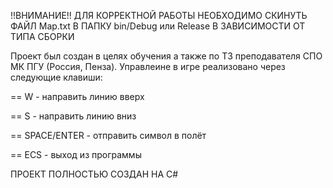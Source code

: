!!ВНИМАНИЕ!!
ДЛЯ КОРРЕКТНОЙ РАБОТЫ НЕОБХОДИМО СКИНУТЬ ФАЙЛ Map.txt В ПАПКУ bin/Debug или Release В ЗАВИСИМОСТИ ОТ ТИПА СБОРКИ

Проект был создан в целях обучения а также по ТЗ преподавателя СПО МК ПГУ (Россия, Пенза).
Управлеине в игре реализовано через следующие клавиши:

== W - направить линию вверх

== S - направить линию вниз

== SPACE/ENTER - отправить символ в полёт

== ECS - выход из программы

ПРОЕКТ ПОЛНОСТЬЮ СОЗДАН НА С#
